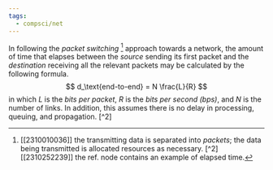 ```yaml
---
tags:
  - compsci/net
---
```

In following the *packet switching* [^1] approach towards a network, the amount of time that elapses between the *source* sending its first packet and the *destination* receiving all the relevant packets may be calculated by the following formula.
$$ d_\text{end-to-end} = N \frac{L}{R} $$ in which $L$ is the *bits per packet*, $R$ is the *bits per second (bps)*, and $N$ is the number of links. In addition, this assumes there is no delay in processing, queuing, and propagation. [^2]

[^1]: [[2310010036]] the transmitting data is separated into *packets*; the data being transmitted is allocated resources as necessary.
[^2] [[2310252239]] the ref. node contains an example of elapsed time.